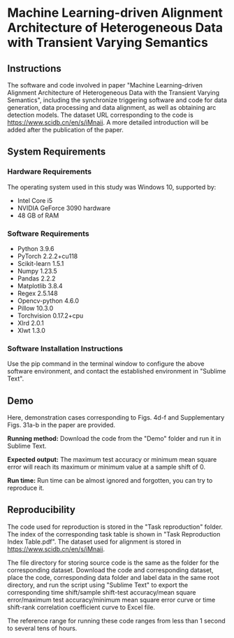 # Machine Learning-driven Alignment Architecture of Heterogeneous Data with Transient Varying Semantics

## Instructions
The software and code involved in paper "Machine Learning-driven Alignment Architecture of Heterogeneous Data with the Transient Varying Semantics", including the synchronize triggering software and code for data generation, data processing and data alignment, as well as obtaining arc detection models. The dataset URL corresponding to the code is https://www.scidb.cn/en/s/iMnaii. A more detailed introduction will be added after the publication of the paper.

## System Requirements

### Hardware Requirements
The operating system used in this study was Windows 10, supported by:
- Intel Core i5
- NVIDIA GeForce 3090 hardware  
- 48 GB of RAM

### Software Requirements
- Python 3.9.6
- PyTorch 2.2.2+cu118
- Scikit-learn 1.5.1
- Numpy 1.23.5
- Pandas 2.2.2
- Matplotlib 3.8.4
- Regex 2.5.148
- Opencv-python 4.6.0
- Pillow 10.3.0
- Torchvision 0.17.2+cpu
- Xlrd 2.0.1
- Xlwt 1.3.0

### Software Installation Instructions
Use the pip command in the terminal window to configure the above software environment, and contact the established environment in "Sublime Text".

## Demo
Here, demonstration cases corresponding to Figs. 4d-f and Supplementary Figs. 31a-b in the paper are provided.

**Running method:** Download the code from the "Demo" folder and run it in Sublime Text.

**Expected output:** The maximum test accuracy or minimum mean square error will reach its maximum or minimum value at a sample shift of 0.

**Run time:** Run time can be almost ignored and forgotten, you can try to reproduce it.

## Reproducibility
The code used for reproduction is stored in the "Task reproduction" folder. The index of the corresponding task table is shown in "Task Reproduction Index Table.pdf". The dataset used for alignment is stored in https://www.scidb.cn/en/s/iMnaii.

The file directory for storing source code is the same as the folder for the corresponding dataset. Download the code and corresponding dataset, place the code, corresponding data folder and label data in the same root directory, and run the script using "Sublime Text" to export the corresponding time shift/sample shift-test accuracy/mean square error/maximum test accuracy/minimum mean square error curve or time shift-rank correlation coefficient curve to Excel file.

The reference range for running these code ranges from less than 1 second to several tens of hours.
